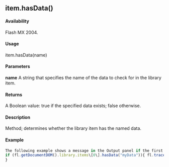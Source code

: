 ## item.hasData()

#### Availability

Flash MX 2004.

#### Usage

item.hasData(name)

#### Parameters

**name** A string that specifies the name of the data to check for in the library item.

#### Returns

A Boolean value: true if the specified data exists; false otherwise.

#### Description

Method; determines whether the library item has the named data.

#### Example

```javascript
The following example shows a message in the Output panel if the first item in the library contains data named myData:
if (fl.getDocumentDOM().library.items\[0\].hasData("myData")){ fl.trace("Yep, it's there!");
}

```